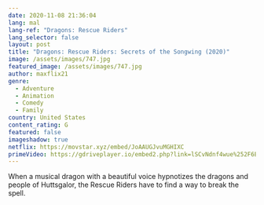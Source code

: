 ```yaml
---
date: 2020-11-08 21:36:04
lang: mal
lang-ref: "Dragons: Rescue Riders"
lang_selector: false
layout: post
title: "Dragons: Rescue Riders: Secrets of the Songwing (2020)"
image: /assets/images/747.jpg
featured_image: /assets/images/747.jpg
author: maxflix21
genre:
  - Adventure
  - Animation
  - Comedy
  - Family
country: United States
content_rating: G
featured: false
imageshadow: true
netflix: https://movstar.xyz/embed/JoAAUGJvuMGHIXC
primeVideo: https://gdriveplayer.io/embed2.php?link=lSCvNdnf4wue%252F6EWQGxlQQcyl1JASu2p6O%252Ft4O%252BG9BmzU1KBmCP%252F07paTrnnT%252FLRmntt9l8DZ8hOYYHFhbNFs9NhlkW5qxhgsIJ%252FxGpN6s8K2TTUhprPWhMXZgHP4YoyjjdvLz3GozTPMprGq18IJITHhSOXxqrFg4fyu32lTEJ4naoUoyk93alY%252BTi9ncKQ8%253D
---
```

When a musical dragon with a beautiful voice hypnotizes the dragons and people of Huttsgalor, the Rescue Riders have to find a way to break the spell.